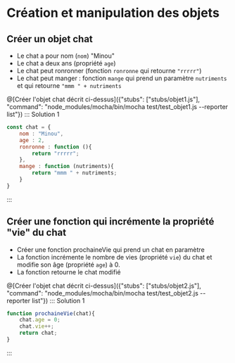 # Création et manipulation des objets

## Créer un objet chat
- Le chat a pour nom (`nom`) "Minou"
- Le chat a deux ans (propriété `age`)
- Le chat peut ronronner (fonction `ronronne` qui retourne `"rrrrr"`)
- Le chat peut manger : fonction `mange` qui prend un paramètre `nutriments` et qui retourne `"mmm " + nutriments`

@[Créer l'objet chat décrit ci-dessus]({"stubs": ["stubs/objet1.js"], "command": "node_modules/mocha/bin/mocha test/test_objet1.js --reporter list"})
::: Solution 1
```js
const chat = {
	nom : "Minou",
	age : 2,
	ronronne : function (){
		return "rrrrr";
	},
	mange : function (nutriments){
		return "mmm " + nutriments;
	}
}
```
:::

## Créer une fonction qui incrémente la propriété "vie" du chat
- Créer une fonction prochaineVie qui prend un chat en paramètre
- La fonction incrémente le nombre de vies (propriété `vie`) du chat et modifie son âge (propriété `age`) à 0.
- La fonction retourne le chat modifié

@[Créer l'objet chat décrit ci-dessus]({"stubs": ["stubs/objet2.js"], "command": "node_modules/mocha/bin/mocha test/test_objet2.js --reporter list"})
::: Solution 1
```js
function prochaineVie(chat){
	chat.age = 0;
	chat.vie++;
	return chat;	
}
```
:::